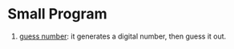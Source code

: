# Small Program

1. [guess number](https://github.com/hanshihai/jeetcode/blob/master/doc/smallp/GuessIt.java): it generates a digital number, then guess it out.
